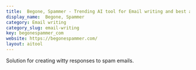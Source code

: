 ```yaml
---
title:  Begone, Spammer - Trending AI tool for Email writing and best alternatives
display_name:  Begone, Spammer
category: Email writing
category_slug: email-writing
key: begonespammer_com
website: https://begonespammer.com/
layout: aitool
---
```


Solution for creating witty responses to spam emails.
